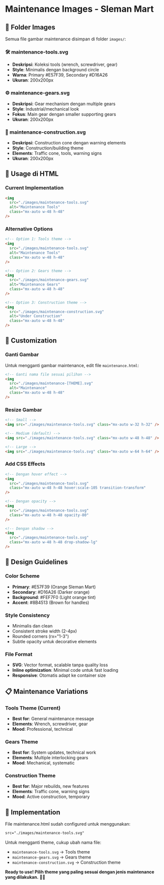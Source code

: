 # Maintenance Images - Sleman Mart

## 📁 Folder Images

Semua file gambar maintenance disimpan di folder `images/`:

### 🛠️ maintenance-tools.svg

- **Deskripsi**: Koleksi tools (wrench, screwdriver, gear)
- **Style**: Minimalis dengan background circle
- **Warna**: Primary #E57F39, Secondary #D16A26
- **Ukuran**: 200x200px

### ⚙️ maintenance-gears.svg

- **Deskripsi**: Gear mechanism dengan multiple gears
- **Style**: Industrial/mechanical look
- **Fokus**: Main gear dengan smaller supporting gears
- **Ukuran**: 200x200px

### 🚧 maintenance-construction.svg

- **Deskripsi**: Construction cone dengan warning elements
- **Style**: Construction/building theme
- **Elements**: Traffic cone, tools, warning signs
- **Ukuran**: 200x200px

## 🎨 Usage di HTML

### Current Implementation

```html
<img
  src="./images/maintenance-tools.svg"
  alt="Maintenance Tools"
  class="mx-auto w-48 h-48"
/>
```

### Alternative Options

```html
<!-- Option 1: Tools theme -->
<img
  src="./images/maintenance-tools.svg"
  alt="Maintenance Tools"
  class="mx-auto w-48 h-48"
/>

<!-- Option 2: Gears theme -->
<img
  src="./images/maintenance-gears.svg"
  alt="Maintenance Gears"
  class="mx-auto w-48 h-48"
/>

<!-- Option 3: Construction theme -->
<img
  src="./images/maintenance-construction.svg"
  alt="Under Construction"
  class="mx-auto w-48 h-48"
/>
```

## 🔧 Customization

### Ganti Gambar

Untuk mengganti gambar maintenance, edit file `maintenance.html`:

```html
<!-- Ganti nama file sesuai pilihan -->
<img
  src="./images/maintenance-[THEME].svg"
  alt="Maintenance"
  class="mx-auto w-48 h-48"
/>
```

### Resize Gambar

```html
<!-- Small -->
<img src="./images/maintenance-tools.svg" class="mx-auto w-32 h-32" />

<!-- Medium (default) -->
<img src="./images/maintenance-tools.svg" class="mx-auto w-48 h-48" />

<!-- Large -->
<img src="./images/maintenance-tools.svg" class="mx-auto w-64 h-64" />
```

### Add CSS Effects

```html
<!-- Dengan hover effect -->
<img
  src="./images/maintenance-tools.svg"
  class="mx-auto w-48 h-48 hover:scale-105 transition-transform"
/>

<!-- Dengan opacity -->
<img
  src="./images/maintenance-tools.svg"
  class="mx-auto w-48 h-48 opacity-80"
/>

<!-- Dengan shadow -->
<img
  src="./images/maintenance-tools.svg"
  class="mx-auto w-48 h-48 drop-shadow-lg"
/>
```

## 🎯 Design Guidelines

### Color Scheme

- **Primary**: #E57F39 (Orange Sleman Mart)
- **Secondary**: #D16A26 (Darker orange)
- **Background**: #FEF7F0 (Light orange tint)
- **Accent**: #8B4513 (Brown for handles)

### Style Consistency

- Minimalis dan clean
- Consistent stroke width (2-4px)
- Rounded corners (rx="1-3")
- Subtle opacity untuk decorative elements

### File Format

- **SVG**: Vector format, scalable tanpa quality loss
- **Inline optimization**: Minimal code untuk fast loading
- **Responsive**: Otomatis adapt ke container size

## 📋 Maintenance Variations

### Tools Theme (Current)

- **Best for**: General maintenance message
- **Elements**: Wrench, screwdriver, gear
- **Mood**: Professional, technical

### Gears Theme

- **Best for**: System updates, technical work
- **Elements**: Multiple interlocking gears
- **Mood**: Mechanical, systematic

### Construction Theme

- **Best for**: Major rebuilds, new features
- **Elements**: Traffic cone, warning signs
- **Mood**: Active construction, temporary

## 🚀 Implementation

File maintenance.html sudah configured untuk menggunakan:

```html
src="./images/maintenance-tools.svg"
```

Untuk mengganti theme, cukup ubah nama file:

- `maintenance-tools.svg` → Tools theme
- `maintenance-gears.svg` → Gears theme
- `maintenance-construction.svg` → Construction theme

**Ready to use! Pilih theme yang paling sesuai dengan jenis maintenance yang dilakukan.** 🎨✨
